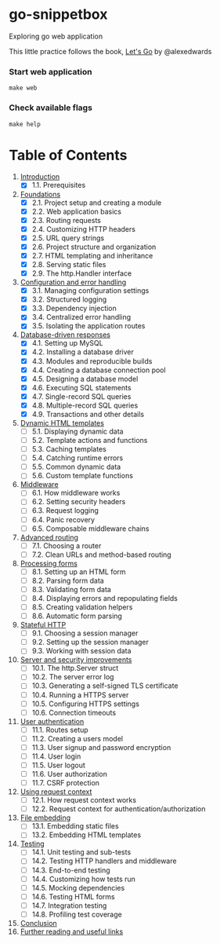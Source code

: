 # go-snippetbox
  Exploring go web application

  This little practice follows the book, [Let's Go](https://lets-go.alexedwards.net/) by @alexedwards


### Start web application
`make web`

### Check available flags
`make help`

# Table of Contents
1. [Introduction](#introduction)
    - [x] 1.1. Prerequisites
2. [Foundations](#foundations)
    - [x] 2.1. Project setup and creating a module
    - [x] 2.2. Web application basics
    - [x] 2.3. Routing requests
    - [x] 2.4. Customizing HTTP headers
    - [x] 2.5. URL query strings
    - [x] 2.6. Project structure and organization
    - [x] 2.7. HTML templating and inheritance
    - [x] 2.8. Serving static files
    - [x] 2.9. The http.Handler interface
3. [Configuration and error handling](#configuration-and-error-handling)
    - [x] 3.1. Managing configuration settings
    - [x] 3.2. Structured logging
    - [x] 3.3. Dependency injection
    - [x] 3.4. Centralized error handling
    - [x] 3.5. Isolating the application routes
4. [Database-driven responses](#database-driven-responses)
    - [x] 4.1. Setting up MySQL
    - [x] 4.2. Installing a database driver
    - [x] 4.3. Modules and reproducible builds
    - [x] 4.4. Creating a database connection pool
    - [x] 4.5. Designing a database model
    - [x] 4.6. Executing SQL statements
    - [x] 4.7. Single-record SQL queries
    - [x] 4.8. Multiple-record SQL queries
    - [x] 4.9. Transactions and other details
5. [Dynamic HTML templates](#dynamic-html-templates)
    - [ ] 5.1. Displaying dynamic data
    - [ ] 5.2. Template actions and functions
    - [ ] 5.3. Caching templates
    - [ ] 5.4. Catching runtime errors
    - [ ] 5.5. Common dynamic data
    - [ ] 5.6. Custom template functions
6. [Middleware](#middleware)
    - [ ] 6.1. How middleware works
    - [ ] 6.2. Setting security headers
    - [ ] 6.3. Request logging
    - [ ] 6.4. Panic recovery
    - [ ] 6.5. Composable middleware chains
7. [Advanced routing](#advanced-routing)
    - [ ] 7.1. Choosing a router
    - [ ] 7.2. Clean URLs and method-based routing
8. [Processing forms](#processing-forms)
    - [ ] 8.1. Setting up an HTML form
    - [ ] 8.2. Parsing form data
    - [ ] 8.3. Validating form data
    - [ ] 8.4. Displaying errors and repopulating fields
    - [ ] 8.5. Creating validation helpers
    - [ ] 8.6. Automatic form parsing
9. [Stateful HTTP](#stateful-http)
    - [ ] 9.1. Choosing a session manager
    - [ ] 9.2. Setting up the session manager
    - [ ] 9.3. Working with session data
10. [Server and security improvements](#server-and-security-improvements)
    - [ ] 10.1. The http.Server struct
    - [ ] 10.2. The server error log
    - [ ] 10.3. Generating a self-signed TLS certificate
    - [ ] 10.4. Running a HTTPS server
    - [ ] 10.5. Configuring HTTPS settings
    - [ ] 10.6. Connection timeouts
11. [User authentication](#user-authentication)
    - [ ] 11.1. Routes setup
    - [ ] 11.2. Creating a users model
    - [ ] 11.3. User signup and password encryption
    - [ ] 11.4. User login
    - [ ] 11.5. User logout
    - [ ] 11.6. User authorization
    - [ ] 11.7. CSRF protection
12. [Using request context](#using-request-context)
    - [ ] 12.1. How request context works
    - [ ] 12.2. Request context for authentication/authorization
13. [File embedding](#file-embedding)
    - [ ] 13.1. Embedding static files
    - [ ] 13.2. Embedding HTML templates
14. [Testing](#testing)
    - [ ] 14.1. Unit testing and sub-tests
    - [ ] 14.2. Testing HTTP handlers and middleware
    - [ ] 14.3. End-to-end testing
    - [ ] 14.4. Customizing how tests run
    - [ ] 14.5. Mocking dependencies
    - [ ] 14.6. Testing HTML forms
    - [ ] 14.7. Integration testing
    - [ ] 14.8. Profiling test coverage
15. [Conclusion](#conclusion)
16. [Further reading and useful links](#further-reading-and-useful-links)